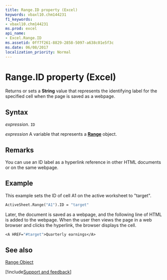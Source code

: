 ```yaml
---
title: Range.ID property (Excel)
keywords: vbaxl10.chm144231
f1_keywords:
- vbaxl10.chm144231
ms.prod: excel
api_name:
- Excel.Range.ID
ms.assetid: 0ff7f261-8829-2858-5097-a638c01e5f3c
ms.date: 06/08/2017
localization_priority: Normal
---
```



# Range.ID property (Excel)

Returns or sets a  **String** value that represents the identifying label for the specified cell when the page is saved as a webpage.


## Syntax

_expression_. `ID`

_expression_ A variable that represents a **[Range](excel.range(object).md)** object.


## Remarks

You can use an ID label as a hyperlink reference in other HTML documents or on the same webpage.


## Example

This example sets the ID of cell A1 on the active worksheet to "target".


```vb
ActiveSheet.Range("A1").ID = "target"
```

Later, the document is saved as a webpage, and the following line of HTML is added to the webpage. When the user then views the page in a web browser and clicks the hyperlink, the browser displays the cell.




```vb
<A HREF="#target">Quarterly earnings</A>
```


## See also


[Range Object](Excel.Range(object).md)

[!include[Support and feedback](~/includes/feedback-boilerplate.md)]
